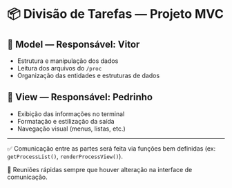 # 📦 Divisão de Tarefas — Projeto MVC

## 🧠 Model — Responsável: Vitor
- Estrutura e manipulação dos dados
- Leitura dos arquivos do `/proc`
- Organização das entidades e estruturas de dados

## 🎨 View — Responsável: Pedrinho
- Exibição das informações no terminal
- Formatação e estilização da saída
- Navegação visual (menus, listas, etc.)

---

✅ Comunicação entre as partes será feita via funções bem definidas (ex: `getProcessList()`, `renderProcessView()`).

👥 Reuniões rápidas sempre que houver alteração na interface de comunicação.